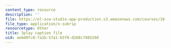 ```yaml
---
content_type: resource
description: ''
file: https://ol-ocw-studio-app-production.s3.amazonaws.com/courses/16-885j-aircraft-systems-engineering-fall-2005/ae6d0fc0fa1b57a1b5f9d268c748529d_IHVf3ukiIiA.vtt
file_type: application/x-subrip
resourcetype: Other
title: 3play caption file
uid: ae6d0fc0-fa1b-57a1-b5f9-d268c748529d
---
```


